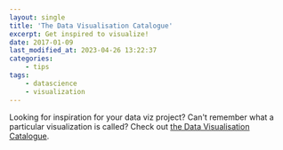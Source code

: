 ```yaml
---
layout: single
title: 'The Data Visualisation Catalogue'
excerpt: Get inspired to visualize!
date: 2017-01-09
last_modified_at: 2023-04-26 13:22:37
categories:
    - tips
tags:
    - datascience
    - visualization
---
```


Looking for inspiration for your data viz project?
Can't remember what a particular visualization is called?
Check out [the Data Visualisation Catalogue](http://www.datavizcatalogue.com/).
